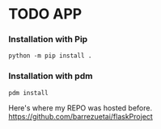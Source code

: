 # TODO APP

### Installation with Pip

`python -m pip install .`

### Installation with pdm

`pdm install`

Here's where my REPO was hosted before. https://github.com/barrezuetai/flaskProject
